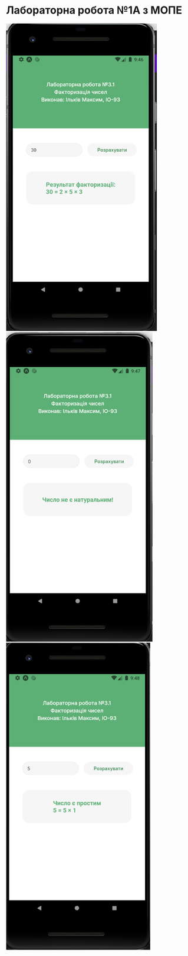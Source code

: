 # Лабораторна робота №1А з МОПЕ

![Lab11](/assets/lab1_1.png)
![Lab12](/assets/lab1_2.png)
![Lab13](/assets/lab1_3.png)
